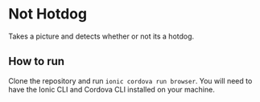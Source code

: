 # Not Hotdog

Takes a picture and detects whether or not its a hotdog.

## How to run

Clone the repository and run `ionic cordova run browser`. You will need to have the Ionic CLI and Cordova CLI installed
on your machine.
